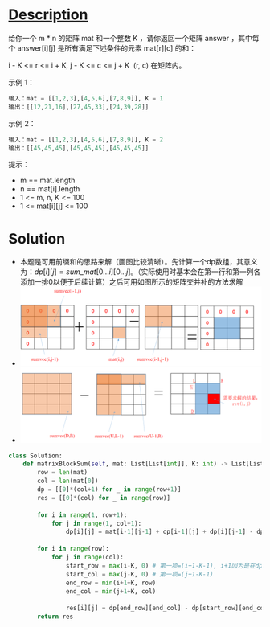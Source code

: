 # [Description](https://leetcode-cn.com/problems/matrix-block-sum)
给你一个 m * n 的矩阵 mat 和一个整数 K ，请你返回一个矩阵 answer ，其中每个 answer[i][j] 是所有满足下述条件的元素 mat[r][c] 的和： 

i - K <= r <= i + K, j - K <= c <= j + K 
(r, c) 在矩阵内。
 

示例 1：
```python
输入：mat = [[1,2,3],[4,5,6],[7,8,9]], K = 1
输出：[[12,21,16],[27,45,33],[24,39,28]]
```
示例 2：
```python
输入：mat = [[1,2,3],[4,5,6],[7,8,9]], K = 2
输出：[[45,45,45],[45,45,45],[45,45,45]]
```

提示：

- m == mat.length
- n == mat[i].length
- 1 <= m, n, K <= 100
- 1 <= mat[i][j] <= 100

# Solution
- 本题是可用前缀和的思路来解（画图比较清晰）。先计算一个dp数组，其意义为：$dp[i][j]=sum\_mat[0...i][0...j]$。（实际使用时基本会在第一行和第一列各添加一排0以便于后续计算）之后可用如图所示的矩阵交并补的方法求解
- ![Pasted image 20201125223235.png](pic/Pasted%20image%2020201125223235.png)
- ![Pasted image 20201125223309.png](pic/Pasted%20image%2020201125223309.png)
```python
class Solution:
    def matrixBlockSum(self, mat: List[List[int]], K: int) -> List[List[int]]:
        row = len(mat)
        col = len(mat[0])
        dp = [[0]*(col+1) for _ in range(row+1)]
        res = [[0]*(col) for _ in range(row)]

        for i in range(1, row+1):
            for j in range(1, col+1):
                dp[i][j] = mat[i-1][j-1] + dp[i-1][j] + dp[i][j-1] - dp[i-1][j-1]

        for i in range(row):
            for j in range(col):
                start_row = max(i-K, 0) # 第一项=(i+1-K-1), i+1因为是在dp数组中计算
                start_col = max(j-K, 0) # 第一项=(j+1-K-1)
                end_row = min(i+1+K, row) 
                end_col = min(j+1+K, col)

                res[i][j] = dp[end_row][end_col] - dp[start_row][end_col] - dp[end_row][start_col] + dp[start_row][start_col]
        return res
```